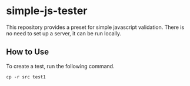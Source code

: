 # simple-js-tester
This repository provides a preset for simple javascript validation.
There is no need to set up a server, it can be run locally.

## How to Use

To create a test, run the following command.
```
cp -r src test1
```